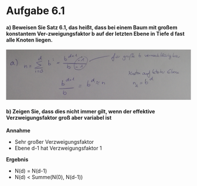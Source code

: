 # Aufgabe 6.1

#### a) Beweisen Sie Satz 6.1, das heißt, dass bei einem Baum mit großem konstantem Ver-zweigungsfaktor b auf der letzten Ebene in Tiefe d fast alle Knoten liegen.
![Lösung](../../images/exercise6_1a.jpeg)

#### b) Zeigen Sie, dass dies nicht immer gilt, wenn der effektive Verzweigungsfaktor groß aber variabel ist
**Annahme**
- Sehr großer Verzweigungsfaktor
- Ebene d-1 hat Verzweigungsfaktor 1

**Ergebnis**
- N(d) = N(d-1)
- N(d) < Summe(N(0), N(d-1))
